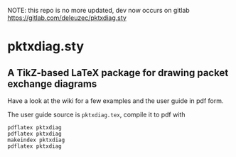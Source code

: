 NOTE: this repo is no more updated, dev now occurs on gitlab <https://gitlab.com/deleuzec/pktxdiag.sty>

# pktxdiag.sty

## A TikZ-based LaTeX package for drawing packet exchange diagrams

Have a look at the wiki for a few examples and the user guide in pdf
form.

The user guide source is `pktxdiag.tex`, compile it to pdf with

    pdflatex pktxdiag
    pdflatex pktxdiag
    makeindex pktxdiag
    pdflatex pktxdiag
